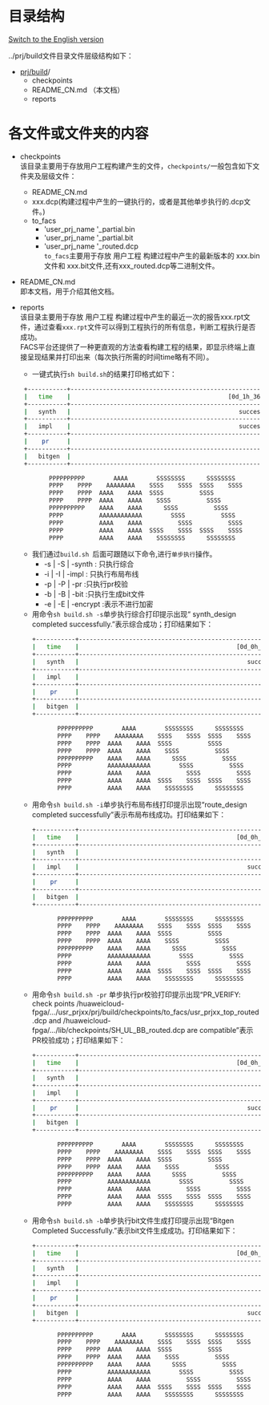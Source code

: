 # 目录结构

[Switch to the English version](./README.md)

../prj/build文件目录文件层级结构如下：

* [prj/build](#/prj/build_dir)/
   - checkpoints
   - README_CN.md （本文档）
   - reports

# 各文件或文件夹的内容

* checkpoints    
   该目录主要用于存放用户工程构建产生的文件，`checkpoints/`一般包含如下文件夹及层级文件：
   - README_CN.md
   - xxx.dcp(构建过程中产生的一键执行的，或者是其他单步执行的.dcp文件。)
   - to_facs             
      + 'user_prj_name '_partial.bin
      + 'user_prj_name '_partial.bit
      + 'user_prj_name '_routed.dcp  
        `to_facs`主要用于存放 用户工程 构建过程中产生的最新版本的 xxx.bin 文件和 xxx.bit文件,还有xxx_routed.dcp等二进制文件。

* README_CN.md  
  即本文档，用于介绍其他文档。

*  reports  
  该目录主要用于存放 用户工程 构建过程中产生的最近一次的报告xxx.rpt文件，通过查看`xxx.rpt`文件可以得到工程执行的所有信息，判断工程执行是否成功。    
  FACS平台还提供了一种更直观的方法查看构建工程的结果，即显示终端上直接呈现结果并打印出来（每次执行所需的时间time略有不同）。
     - 一键式执行`sh build.sh`的结果打印格式如下：
     ```bash
      +-----------+------------------------------------------------------------+
      |   time    |                                            [0d_1h_36m_12s] |
      +-----------+------------------------------------------------------------+
      |   synth   |                                               successfully |
      +-----------+------------------------------------------------------------+
      |   impl    |                                               successfully |
      +-----------+------------------------------------------------------------+
      |    pr     |                                                         NA |
      +-----------+------------------------------------------------------------+
      |   bitgen  |                                                         NA |
      +-----------+------------------------------------------------------------+

             PPPPPPPPPP        AAAA        SSSSSSSS      SSSSSSSS
             PPPP    PPPP    AAAAAAAA    SSSS    SSSS  SSSS    SSSS
             PPPP    PPPP  AAAA    AAAA  SSSS          SSSS
             PPPP    PPPP  AAAA    AAAA    SSSS          SSSS
             PPPPPPPPPP    AAAA    AAAA      SSSS          SSSS
             PPPP          AAAAAAAAAAAA        SSSS          SSSS
             PPPP          AAAA    AAAA          SSSS          SSSS
             PPPP          AAAA    AAAA  SSSS    SSSS  SSSS    SSSS
             PPPP          AAAA    AAAA    SSSSSSSS      SSSSSSSS
     ```

    - 我们通过`build.sh `后面可跟随以下命令,进行`单步执行`操作。
      + -s | -S | -synth     : 只执行综合
      + -i | -I | -impl      : 只执行布局布线
      + -p | -P | -pr        :只执行pr校验
      + -b | -B | -bit       :只执行生成bit文件
      + -e | -E | -encrypt   :表示不进行加密
    - 用命令`sh build.sh -s`单步执行综合打印提示出现“ synth_design completed successfully.”表示综合成功；打印结果如下：
      ```bash
      +-----------+------------------------------------------------------------+
      |   time    |                                            [0d_0h_07m_12s] |
      +-----------+------------------------------------------------------------+
      |   synth   |                                               successfully |
      +-----------+------------------------------------------------------------+
      |   impl    |                                                         NA |
      +-----------+------------------------------------------------------------+
      |    pr     |                                                         NA |
      +-----------+------------------------------------------------------------+
      |   bitgen  |                                                         NA |
      +-----------+------------------------------------------------------------+

             PPPPPPPPPP        AAAA        SSSSSSSS      SSSSSSSS
             PPPP    PPPP    AAAAAAAA    SSSS    SSSS  SSSS    SSSS
             PPPP    PPPP  AAAA    AAAA  SSSS          SSSS
             PPPP    PPPP  AAAA    AAAA    SSSS          SSSS
             PPPPPPPPPP    AAAA    AAAA      SSSS          SSSS
             PPPP          AAAAAAAAAAAA        SSSS          SSSS
             PPPP          AAAA    AAAA          SSSS          SSSS
             PPPP          AAAA    AAAA  SSSS    SSSS  SSSS    SSSS
             PPPP          AAAA    AAAA    SSSSSSSS      SSSSSSSS
      ```
    - 用命令`sh build.sh -i`单步执行布局布线打印提示出现“route_design completed successfully”表示布局布线成功。打印结果如下：
      ```bash
      +-----------+------------------------------------------------------------+
      |   time    |                                            [0d_0h_07m_12s] |
      +-----------+------------------------------------------------------------+
      |   synth   |                                                          NA|
      +-----------+------------------------------------------------------------+
      |   impl    |                                               successfully |
      +-----------+------------------------------------------------------------+
      |    pr     |                                                         NA |
      +-----------+------------------------------------------------------------+
      |   bitgen  |                                                         NA |
      +-----------+------------------------------------------------------------+

             PPPPPPPPPP        AAAA        SSSSSSSS      SSSSSSSS
             PPPP    PPPP    AAAAAAAA    SSSS    SSSS  SSSS    SSSS
             PPPP    PPPP  AAAA    AAAA  SSSS          SSSS
             PPPP    PPPP  AAAA    AAAA    SSSS          SSSS
             PPPPPPPPPP    AAAA    AAAA      SSSS          SSSS
             PPPP          AAAAAAAAAAAA        SSSS          SSSS
             PPPP          AAAA    AAAA          SSSS          SSSS
             PPPP          AAAA    AAAA  SSSS    SSSS  SSSS    SSSS
             PPPP          AAAA    AAAA    SSSSSSSS      SSSSSSSS
      ```
    - 用命令`sh build.sh -pr` 单步执行pr校验打印提示出现“PR_VERIFY: check points /huaweicloud-fpga/.../usr_prjxx/prj/build/checkpoints/to_facs/usr_prjxx_top_routed.dcp and /huaweicloud-fpga/.../lib/checkpoints/SH_UL_BB_routed.dcp are compatible”表示PR校验成功；打印结果如下：
      ```bash
      +-----------+------------------------------------------------------------+
      |   time    |                                            [0d_0h_07m_12s] |
      +-----------+------------------------------------------------------------+
      |   synth   |                                                          NA|
      +-----------+------------------------------------------------------------+
      |   impl    |                                                          NA|
      +-----------+------------------------------------------------------------+
      |    pr     |                                               successfully |
      +-----------+------------------------------------------------------------+
      |   bitgen  |                                                         NA |
      +-----------+------------------------------------------------------------+

             PPPPPPPPPP        AAAA        SSSSSSSS      SSSSSSSS
             PPPP    PPPP    AAAAAAAA    SSSS    SSSS  SSSS    SSSS
             PPPP    PPPP  AAAA    AAAA  SSSS          SSSS
             PPPP    PPPP  AAAA    AAAA    SSSS          SSSS
             PPPPPPPPPP    AAAA    AAAA      SSSS          SSSS
             PPPP          AAAAAAAAAAAA        SSSS          SSSS
             PPPP          AAAA    AAAA          SSSS          SSSS
             PPPP          AAAA    AAAA  SSSS    SSSS  SSSS    SSSS
             PPPP          AAAA    AAAA    SSSSSSSS      SSSSSSSS
      ```
    - 用命令`sh build.sh -b`单步执行bit文件生成打印提示出现“Bitgen Completed Successfully.”表示bit文件生成成功。打印结果如下：
      ```bash
      +-----------+------------------------------------------------------------+
      |   time    |                                            [0d_0h_07m_12s] |
      +-----------+------------------------------------------------------------+
      |   synth   |                                                          NA|
      +-----------+------------------------------------------------------------+
      |   impl    |                                                          NA|
      +-----------+------------------------------------------------------------+
      |    pr     |                                                          NA|
      +-----------+------------------------------------------------------------+
      |   bitgen  |                                               successfully |
      +-----------+------------------------------------------------------------+

             PPPPPPPPPP        AAAA        SSSSSSSS      SSSSSSSS
             PPPP    PPPP    AAAAAAAA    SSSS    SSSS  SSSS    SSSS
             PPPP    PPPP  AAAA    AAAA  SSSS          SSSS
             PPPP    PPPP  AAAA    AAAA    SSSS          SSSS
             PPPPPPPPPP    AAAA    AAAA      SSSS          SSSS
             PPPP          AAAAAAAAAAAA        SSSS          SSSS
             PPPP          AAAA    AAAA          SSSS          SSSS
             PPPP          AAAA    AAAA  SSSS    SSSS  SSSS    SSSS
             PPPP          AAAA    AAAA    SSSSSSSS      SSSSSSSS
      ```


  